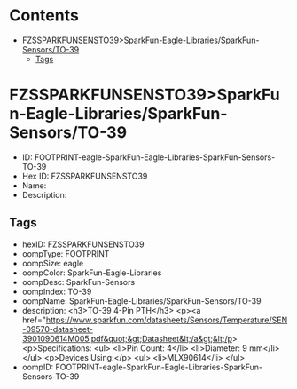 



Contents
========

* [FZSSPARKFUNSENSTO39>SparkFun-Eagle-Libraries/SparkFun-Sensors/TO-39](#fzssparkfunsensto39sparkfun-eagle-librariessparkfun-sensorsto-39)
	* [Tags](#tags)

# FZSSPARKFUNSENSTO39>SparkFun-Eagle-Libraries/SparkFun-Sensors/TO-39

- ID: FOOTPRINT-eagle-SparkFun-Eagle-Libraries-SparkFun-Sensors-TO-39
- Hex ID: FZSSPARKFUNSENSTO39
- Name: 
- Description: 

## Tags

- hexID: FZSSPARKFUNSENSTO39
- oompType: FOOTPRINT
- oompSize: eagle
- oompColor: SparkFun-Eagle-Libraries
- oompDesc: SparkFun-Sensors
- oompIndex: TO-39
- oompName: SparkFun-Eagle-Libraries/SparkFun-Sensors/TO-39
- description: &lt;h3&gt;TO-39 4-Pin PTH&lt;/h3&gt;
&lt;p&gt;&lt;a href=&quot;https://www.sparkfun.com/datasheets/Sensors/Temperature/SEN-09570-datasheet-3901090614M005.pdf&quot;&gt;Datasheet&lt;/a&gt;&lt;/p&gt;
&lt;p&gt;Specifications:
&lt;ul&gt;
&lt;li&gt;Pin Count: 4&lt;/li&gt;
&lt;li&gt;Diameter: 9 mm&lt;/li&gt;
&lt;/ul&gt;
&lt;p&gt;Devices Using:&lt;/p&gt;
&lt;ul&gt;
&lt;li&gt;MLX90614&lt;/li&gt;
&lt;/ul&gt;
- oompID: FOOTPRINT-eagle-SparkFun-Eagle-Libraries-SparkFun-Sensors-TO-39

